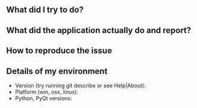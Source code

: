 ## What did I try to do?

## What did the application actually do and report?

## How to reproduce the issue

## Details of my environment
  - Version (try running git describe or see Help|About): 
  - Platform (win, osx, linux):
  - Python, PyQt versions:
